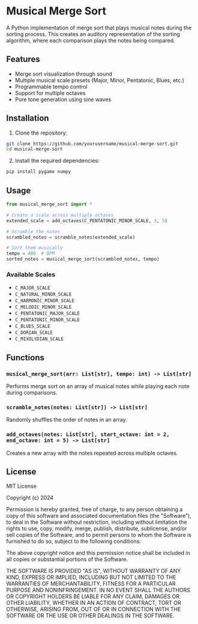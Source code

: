 # Musical Merge Sort

A Python implementation of merge sort that plays musical notes during the sorting process. This creates an auditory representation of the sorting algorithm, where each comparison plays the notes being compared.

## Features

- Merge sort visualization through sound
- Multiple musical scale presets (Major, Minor, Pentatonic, Blues, etc.)
- Programmable tempo control
- Support for multiple octaves
- Pure tone generation using sine waves

## Installation

1. Clone the repository:

```bash
git clone https://github.com/yourusername/musical-merge-sort.git
cd musical-merge-sort
```

2. Install the required dependencies:

```bash
pip install pygame numpy
```

## Usage

```python
from musical_merge_sort import *

# Create a scale across multiple octaves
extended_scale = add_octaves(C_PENTATONIC_MINOR_SCALE, 3, 5)

# Scramble the notes
scrambled_notes = scramble_notes(extended_scale)

# Sort them musically
tempo = 480  # BPM
sorted_notes = musical_merge_sort(scrambled_notes, tempo)
```

### Available Scales

- `C_MAJOR_SCALE`
- `C_NATURAL_MINOR_SCALE`
- `C_HARMONIC_MINOR_SCALE`
- `C_MELODIC_MINOR_SCALE`
- `C_PENTATONIC_MAJOR_SCALE`
- `C_PENTATONIC_MINOR_SCALE`
- `C_BLUES_SCALE`
- `C_DORIAN_SCALE`
- `C_MIXOLYDIAN_SCALE`

## Functions

### `musical_merge_sort(arr: List[str], tempo: int) -> List[str]`

Performs merge sort on an array of musical notes while playing each note during comparisons.

### `scramble_notes(notes: List[str]) -> List[str]`

Randomly shuffles the order of notes in an array.

### `add_octaves(notes: List[str], start_octave: int = 2, end_octave: int = 5) -> List[str]`

Creates a new array with the notes repeated across multiple octaves.

## License

MIT License

Copyright (c) 2024

Permission is hereby granted, free of charge, to any person obtaining a copy
of this software and associated documentation files (the "Software"), to deal
in the Software without restriction, including without limitation the rights
to use, copy, modify, merge, publish, distribute, sublicense, and/or sell
copies of the Software, and to permit persons to whom the Software is
furnished to do so, subject to the following conditions:

The above copyright notice and this permission notice shall be included in all
copies or substantial portions of the Software.

THE SOFTWARE IS PROVIDED "AS IS", WITHOUT WARRANTY OF ANY KIND, EXPRESS OR
IMPLIED, INCLUDING BUT NOT LIMITED TO THE WARRANTIES OF MERCHANTABILITY,
FITNESS FOR A PARTICULAR PURPOSE AND NONINFRINGEMENT. IN NO EVENT SHALL THE
AUTHORS OR COPYRIGHT HOLDERS BE LIABLE FOR ANY CLAIM, DAMAGES OR OTHER
LIABILITY, WHETHER IN AN ACTION OF CONTRACT, TORT OR OTHERWISE, ARISING FROM,
OUT OF OR IN CONNECTION WITH THE SOFTWARE OR THE USE OR OTHER DEALINGS IN THE
SOFTWARE.
